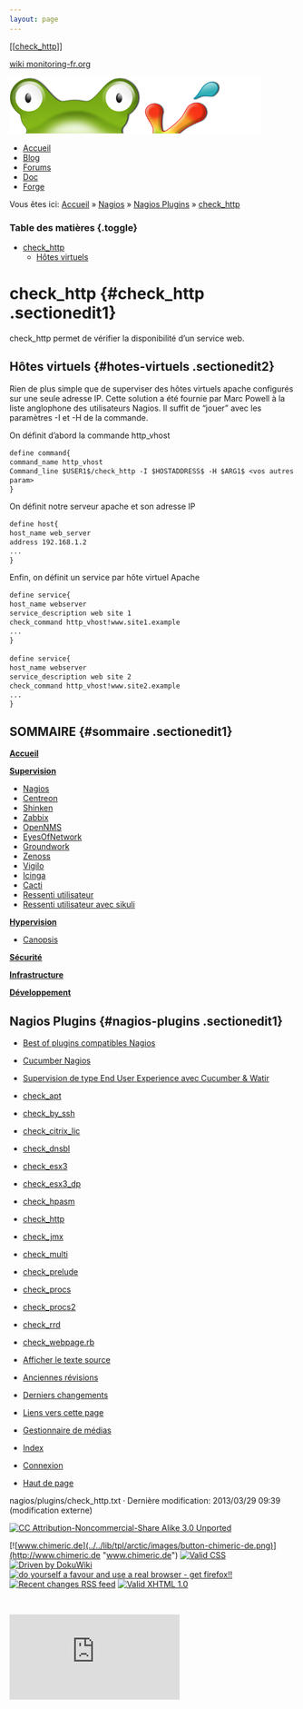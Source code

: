 ```yaml
---
layout: page
---
```


[[[check\_http](check_http@do=backlink.html)]]

[wiki monitoring-fr.org](../../start.html "[ALT+H]")

![Logo Monitoring](../../lib/tpl/arctic/images/logo_monitoring.png)

-   [Accueil](../../index.html "Cliquez pour revenir |  l'accueil")
-   [Blog](http://www.monitoring-fr.org "Blog & News")
-   [Forums](http://forums.monitoring-fr.org "Forums")
-   [Doc](http://doc.monitoring-fr.org "Doc")
-   [Forge](https://github.com/monitoring-fr "Forge")

Vous êtes ici: [Accueil](../../start.html "start") »
[Nagios](../start.html "nagios:start") » [Nagios
Plugins](start.html "nagios:plugins:start") »
[check\_http](check_http.html "nagios:plugins:check_http")

### Table des matières {.toggle}

-   [check\_http](check_http.html#check_http)
    -   [Hôtes virtuels](check_http.html#hotes-virtuels)

check\_http {#check_http .sectionedit1}
===========

check\_http permet de vérifier la disponibilité d’un service web.

Hôtes virtuels {#hotes-virtuels .sectionedit2}
--------------

Rien de plus simple que de superviser des hôtes virtuels apache
configurés sur une seule adresse IP. Cette solution a été fournie par
Marc Powell à la liste anglophone des utilisateurs Nagios. Il suffit de
“jouer” avec les paramètres -I et -H de la commande.

On définit d’abord la commande http\_vhost

~~~~ {.code}
define command{
command_name http_vhost
Command_line $USER1$/check_http -I $HOSTADDRESS$ -H $ARG1$ <vos autres param>
}
~~~~

On définit notre serveur apache et son adresse IP

~~~~ {.code}
define host{
host_name web_server
address 192.168.1.2
...
}
~~~~

Enfin, on définit un service par hôte virtuel Apache

~~~~ {.code}
define service{
host_name webserver
service_description web site 1
check_command http_vhost!www.site1.example
...
}

define service{
host_name webserver
service_description web site 2
check_command http_vhost!www.site2.example
...
}
~~~~

SOMMAIRE {#sommaire .sectionedit1}
--------

**[Accueil](../../start.html "start")**

**[Supervision](../../supervision/start.html "supervision:start")**

-   [Nagios](../start.html "nagios:start")
-   [Centreon](../../centreon/start.html "centreon:start")
-   [Shinken](../../shinken/start.html "shinken:start")
-   [Zabbix](../../zabbix/start.html "zabbix:start")
-   [OpenNMS](../../opennms/start.html "opennms:start")
-   [EyesOfNetwork](../../eyesofnetwork/start.html "eyesofnetwork:start")
-   [Groundwork](../../groundwork/start.html "groundwork:start")
-   [Zenoss](../../zenoss/start.html "zenoss:start")
-   [Vigilo](../../vigilo/start.html "vigilo:start")
-   [Icinga](../../icinga/start.html "icinga:start")
-   [Cacti](../../cacti/start.html "cacti:start")
-   [Ressenti
    utilisateur](../../supervision/eue/start.html "supervision:eue:start")
-   [Ressenti utilisateur avec
    sikuli](../../sikuli/eue/start.html "sikuli:eue:start")

**[Hypervision](../../hypervision/start.html "hypervision:start")**

-   [Canopsis](../../canopsis/start.html "canopsis:start")

**[Sécurité](../../securite/start.html "securite:start")**

**[Infrastructure](../../infra/start.html "infra:start")**

**[Développement](../../dev/start.html "dev:start")**

Nagios Plugins {#nagios-plugins .sectionedit1}
--------------

-   [Best of plugins compatibles
    Nagios](bestof.html "nagios:plugins:bestof")
-   [Cucumber
    Nagios](cucumber-nagios.html "nagios:plugins:cucumber-nagios")
-   [Supervision de type End User Experience avec Cucumber &
    Watir](cucumber-nagios-watir.html "nagios:plugins:cucumber-nagios-watir")
-   [check\_apt](check_apt.html "nagios:plugins:check_apt")
-   [check\_by\_ssh](check_by_ssh.html "nagios:plugins:check_by_ssh")
-   [check\_citrix\_lic](check_citrix_lic.html "nagios:plugins:check_citrix_lic")
-   [check\_dnsbl](check_dnsbl.html "nagios:plugins:check_dnsbl")
-   [check\_esx3](check_esx3.html "nagios:plugins:check_esx3")
-   [check\_esx3\_dp](check_esx3_dp.html "nagios:plugins:check_esx3_dp")
-   [check\_hpasm](check_hpasm.html "nagios:plugins:check_hpasm")
-   [check\_http](check_http.html "nagios:plugins:check_http")
-   [check\_jmx](check_jmx.html "nagios:plugins:check_jmx")
-   [check\_multi](check_multi.html "nagios:plugins:check_multi")
-   [check\_prelude](check_prelude.html "nagios:plugins:check_prelude")
-   [check\_procs](check_procs.html "nagios:plugins:check_procs")
-   [check\_procs2](check_procs2.html "nagios:plugins:check_procs2")
-   [check\_rrd](../../plugins/check_rrd.html "nagios:plugins:check_rrd")
-   [check\_webpage.rb](check_webpage.rb.html "nagios:plugins:check_webpage.rb")

-   [Afficher le texte
    source](check_http@do=edit&rev=0.html "Afficher le texte source [V]")
-   [Anciennes
    révisions](check_http@do=revisions.html "Anciennes révisions [O]")
-   [Derniers
    changements](check_http@do=recent.html "Derniers changements [R]")
-   [Liens vers cette
    page](check_http@do=backlink.html "Liens vers cette page")
-   [Gestionnaire de
    médias](check_http@do=media.html "Gestionnaire de médias")
-   [Index](check_http@do=index.html "Index [X]")
-   [Connexion](check_http@do=login&sectok=6bca6bdf16f8880de3d6d3649db89a26.html "Connexion")
-   [Haut de page](check_http.html#dokuwiki__top "Haut de page [T]")

nagios/plugins/check\_http.txt · Dernière modification: 2013/03/29 09:39
(modification externe)

[![CC Attribution-Noncommercial-Share Alike 3.0
Unported](../../lib/images/license/button/cc-by-nc-sa.png)](http://creativecommons.org/licenses/by-nc-sa/3.0/)

[![www.chimeric.de](../../lib/tpl/arctic/images/button-chimeric-de.png)](http://www.chimeric.de "www.chimeric.de")
[![Valid
CSS](../../lib/tpl/arctic/images/button-css.png)](http://jigsaw.w3.org/css-validator/check/referer "Valid CSS")
[![Driven by
DokuWiki](../../lib/tpl/arctic/images/button-dw.png)](http://wiki.splitbrain.org/wiki:dokuwiki "Driven by DokuWiki")
[![do yourself a favour and use a real browser - get
firefox!!](../../lib/tpl/arctic/images/button-firefox.png)](http://www.firefox-browser.de "do yourself a favour and use a real browser - get firefox")
[![Recent changes RSS
feed](../../lib/tpl/arctic/images/button-rss.png)](../../feed.php "Recent changes RSS feed")
[![Valid XHTML
1.0](../../lib/tpl/arctic/images/button-xhtml.png)](http://validator.w3.org/check/referer "Valid XHTML 1.0")

![](../../lib/exe/indexer.php@id=nagios%253Aplugins%253Acheck_http&1424859575)

![](http://analytics.monitoring-fr.org/piwik.php?idsite=2)
